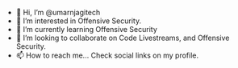 - 👋 Hi, I’m @umarnjagitech
- 👀 I’m interested in Offensive Security.
- 🌱 I’m currently learning Offensive Security
- 💞️ I’m looking to collaborate on Code Livestreams, and Offensive Security.
- 📫 How to reach me... Check social links on my profile.

<!---
omarndungo/omarndungo is a ✨ special ✨ repository because its `README.md` (this file) appears on your GitHub profile.
You can click the Preview link to take a look at your changes.


# Working on: 
# 1: Voice_Journalling_Assistant

<p>A mobile-based journaling application, intended to address mental health issues by providing users with an opportunity to speak out about their challenges, while at the same time storing a journal of these events using speech to text technology</p>

## Technologies

- FlutterFire: Flutter + Firebase

## MVP: v1.0

#### APK

- Click to try out the first iteration of my app -> [MVP APK](https://drive.google.com/file/d/1JLDdusmaXD9BHB1D6arANN1ZaITXD18w/view?usp=sharing)

- Watch the Demo below:

#### Demo - Click to Watch on YouTube

[![Nakuskia App MVP Demo - 2022](https://img.youtube.com/vi/klpqY4L6yds/0.jpg)](https://www.youtube.com/watch?v=klpqY4L6yds)
--->
